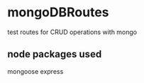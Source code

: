 # mongoDBRoutes
test routes for CRUD operations with mongo



## node packages used 
mongoose 
express
